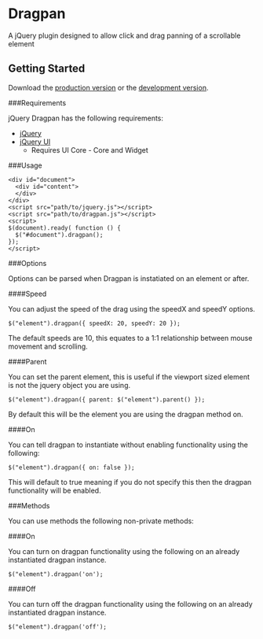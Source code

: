 # Dragpan

A jQuery plugin designed to allow click and drag panning of a scrollable element

## Getting Started
Download the [production version][min] or the [development version][max].

[min]: https://raw.github.com/lgoldstien/jquery-dragpan/master/dist/dragpan.min.js
[max]: https://raw.github.com/lgoldstien/jquery-dragpan/master/dist/dragpan.js

###Requirements

jQuery Dragpan has the following requirements:

* [jQuery](http://jquery.com/download/)
* [jQuery UI](http://jqueryui.com/download/)
  * Requires UI Core - Core and Widget

###Usage

    <div id="document">
      <div id="content">
      </div>
    </div>
    <script src="path/to/jquery.js"></script>
    <script src="path/to/dragpan.js"></script>
    <script>
    $(document).ready( function () {
      $("#document").dragpan();
    });
    </script>

###Options

Options can be parsed when Dragpan is instatiated on an element or after.

####Speed

You can adjust the speed of the drag using the speedX and speedY options.

    $("element").dragpan({ speedX: 20, speedY: 20 });

The default speeds are 10, this equates to a 1:1 relationship between mouse movement and scrolling.

####Parent

You can set the parent element, this is useful if the viewport sized element is not the jquery object you are using.

    $("element").dragpan({ parent: $("element").parent() });

By default this will be the element you are using the dragpan method on.

####On

You can tell dragpan to instantiate without enabling functionality using the following:

    $("element").dragpan({ on: false });

This will default to true meaning if you do not specify this then the dragpan functionality will be enabled.

###Methods

You can use methods the following non-private methods:

####On

You can turn on dragpan functionality using the following on an already instantiated dragpan instance.

    $("element").dragpan('on');

####Off

You can turn off the dragpan functionality using the following on an already instantiated dragpan instance.

    $("element").dragpan('off');
